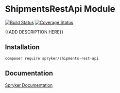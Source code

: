 # ShipmentsRestApi Module
[![Build Status](https://travis-ci.org/spryker/shipments-rest-api.svg)](https://travis-ci.org/spryker/shipments-rest-api)
[![Coverage Status](https://coveralls.io/repos/github/spryker/shipments-rest-api/badge.svg)](https://coveralls.io/github/spryker/shipments-rest-api)

{{ADD DESCRIPTION HERE}}

## Installation

```
composer require spryker/shipments-rest-api
```

## Documentation

[Spryker Documentation](https://academy.spryker.com/developing_with_spryker/module_guide/modules.html)
